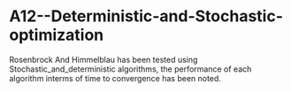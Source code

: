 # A12--Deterministic-and-Stochastic-optimization

Rosenbrock And Himmelblau has been tested using Stochastic_and_deterministic algorithms, the performance of each algorithm interms of time to convergence has been noted.

